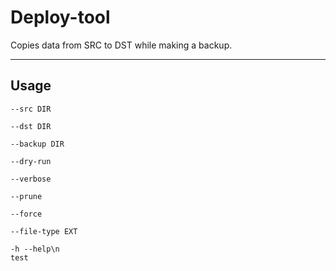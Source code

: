 # Deploy-tool

Copies data from SRC to DST while making a backup.

---
## Usage
    --src DIR

    --dst DIR

    --backup DIR

    --dry-run

    --verbose

    --prune

    --force

    --file-type EXT

    -h --help\n
    test

### 
